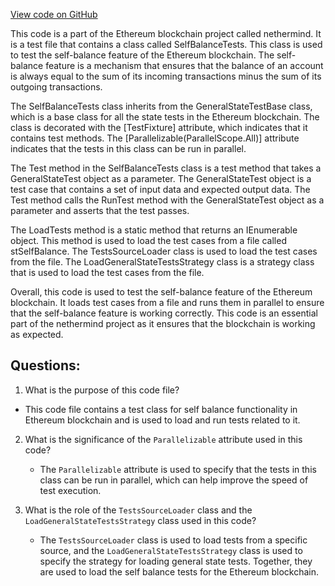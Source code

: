 [View code on GitHub](https://github.com/nethermindeth/nethermind/Ethereum.Blockchain.Test/SelfBalanceTests.cs)

This code is a part of the Ethereum blockchain project called nethermind. It is a test file that contains a class called SelfBalanceTests. This class is used to test the self-balance feature of the Ethereum blockchain. The self-balance feature is a mechanism that ensures that the balance of an account is always equal to the sum of its incoming transactions minus the sum of its outgoing transactions.

The SelfBalanceTests class inherits from the GeneralStateTestBase class, which is a base class for all the state tests in the Ethereum blockchain. The class is decorated with the [TestFixture] attribute, which indicates that it contains test methods. The [Parallelizable(ParallelScope.All)] attribute indicates that the tests in this class can be run in parallel.

The Test method in the SelfBalanceTests class is a test method that takes a GeneralStateTest object as a parameter. The GeneralStateTest object is a test case that contains a set of input data and expected output data. The Test method calls the RunTest method with the GeneralStateTest object as a parameter and asserts that the test passes.

The LoadTests method is a static method that returns an IEnumerable<GeneralStateTest> object. This method is used to load the test cases from a file called stSelfBalance. The TestsSourceLoader class is used to load the test cases from the file. The LoadGeneralStateTestsStrategy class is a strategy class that is used to load the test cases from the file.

Overall, this code is used to test the self-balance feature of the Ethereum blockchain. It loads test cases from a file and runs them in parallel to ensure that the self-balance feature is working correctly. This code is an essential part of the nethermind project as it ensures that the blockchain is working as expected.
## Questions: 
 1. What is the purpose of this code file?
   - This code file contains a test class for self balance functionality in Ethereum blockchain and is used to load and run tests related to it.

2. What is the significance of the `Parallelizable` attribute used in this code?
   - The `Parallelizable` attribute is used to specify that the tests in this class can be run in parallel, which can help improve the speed of test execution.

3. What is the role of the `TestsSourceLoader` class and the `LoadGeneralStateTestsStrategy` class used in this code?
   - The `TestsSourceLoader` class is used to load tests from a specific source, and the `LoadGeneralStateTestsStrategy` class is used to specify the strategy for loading general state tests. Together, they are used to load the self balance tests for the Ethereum blockchain.